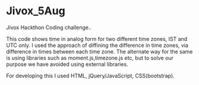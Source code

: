 # Jivox_5Aug
Jivox Hackthon Coding challenge..

This code shows time in analog form for two different time zones, IST and UTC only.
I used the approach of diffining the difference in time zones, via difference in times between each time zone.
The alternate way for the same is using libraries such as moment.js,timezone.js etc, but to solve our purpose we have avoided using external libraries.

For developing this I used HTML, jQuery/JavaScript, CSS(bootstrap).

